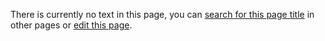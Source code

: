 There is currently no text in this page, you can [search for this page title](http://ontologydesignpatterns.org/wiki/Special:Search/OnlynessIsLoneliness "Special:Search/OnlynessIsLoneliness") in other pages or [edit this page](http://ontologydesignpatterns.org/wiki/index.php?title=Submissions:OnlynessIsLoneliness&action=edit "http://ontologydesignpatterns.org/wiki/index.php?title=Submissions:OnlynessIsLoneliness&action=edit").